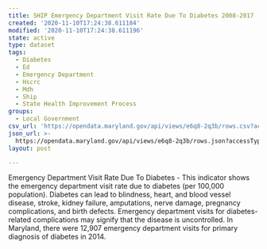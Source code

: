 ```yaml
---
title: SHIP Emergency Department Visit Rate Due To Diabetes 2008-2017
created: '2020-11-10T17:24:38.611184'
modified: '2020-11-10T17:24:38.611196'
state: active
type: dataset
tags:
  - Diabetes
  - Ed
  - Emergency Department
  - Hscrc
  - Mdh
  - Ship
  - State Health Improvement Process
groups:
  - Local Government
csv_url: 'https://opendata.maryland.gov/api/views/e6q8-2q3b/rows.csv?accessType=DOWNLOAD'
json_url: >-
  https://opendata.maryland.gov/api/views/e6q8-2q3b/rows.json?accessType=DOWNLOAD
layout: post

---
```

Emergency Department Visit Rate Due To Diabetes - This indicator shows the emergency department visit rate due to diabetes (per 100,000 population). Diabetes can lead to blindness, heart, and blood vessel disease, stroke, kidney failure, amputations, nerve damage, pregnancy complications, and birth defects. Emergency department visits for diabetes-related complications may signify that the disease is uncontrolled. In Maryland, there were 12,907 emergency department visits for primary diagnosis of diabetes in 2014.

